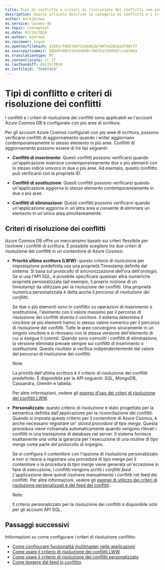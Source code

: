 ```yaml
---
title: Tipi di conflitto e criteri di risoluzione dei conflitti con più aree di scrittura in Azure Cosmos DB
description: Questo articolo descrive le categorie di conflitto e i criteri di risoluzione dei conflitti in Azure Cosmos DB.
author: markjbrown
ms.service: cosmos-db
ms.topic: conceptual
ms.date: 03/24/2019
ms.author: mjbrown
ms.reviewer: sngun
ms.openlocfilehash: 24201cfd657d4f23eb962b7407ed20262d780cf7
ms.sourcegitcommit: 280d9348b53b16e068cf8615a15b958fccad366a
ms.translationtype: MT
ms.contentlocale: it-IT
ms.lasthandoff: 03/25/2019
ms.locfileid: "58407420"
---
```

# <a name="conflict-types-and-resolution-policies"></a>Tipi di conflitto e criteri di risoluzione dei conflitti

I conflitti e i criteri di risoluzione dei conflitti sono applicabili se l'account Azure Cosmos DB è configurato con più aree di scrittura.

Per gli account Azure Cosmos configurati con più aree di scrittura, possono verificarsi conflitti di aggiornamento quando i writer aggiornano contemporaneamente lo stesso elemento in più aree. Conflitti di aggiornamento possono essere di tre tipi seguenti:

* **Conflitti di inserimento**: Questi conflitti possono verificarsi quando un'applicazione inserisce contemporaneamente due o più elementi con lo stesso indice univoco in due o più aree. Ad esempio, questo conflitto può verificarsi con la proprietà ID.

* **Conflitti di sostituzione**: Questi conflitti possono verificarsi quando un'applicazione aggiorna lo stesso elemento contemporaneamente in due o più aree.

* **Conflitti di eliminazione**: Questi conflitti possono verificarsi quando un'applicazione aggiorna in un'altra area e consente di eliminare un elemento in un'unica area simultaneamente.

## <a name="conflict-resolution-policies"></a>Criteri di risoluzione dei conflitti

Azure Cosmos DB offre un meccanismo basato sui criteri flessibile per risolvere i conflitti di scrittura. È possibile scegliere tra due criteri di risoluzione dei conflitti in un contenitore di Azure Cosmos:

- **Priorità ultima scrittura (LWW)**: questo criterio di risoluzione per impostazione predefinita usa una proprietà Timestamp definita dal sistema. Si basa sul protocollo di sincronizzazione dell'ora dell'orologio. Se si usa l'API SQL, è possibile specificare qualsiasi altra numeriche proprietà personalizzata (ad esempio, il proprio nozione di un timestamp) da utilizzare per la risoluzione dei conflitti. Una proprietà numerica personalizzata è detta anche il *percorso di risoluzione dei conflitti*. 

  Se due o più elementi sono in conflitto su operazioni di inserimento o sostituzione, l'elemento con il valore massimo per il percorso di risoluzione dei conflitti diventa il vincitore. Il sistema determina il vincitore se più elementi hanno lo stesso valore numerico per il percorso di risoluzione dei conflitti. Tutte le aree convergono sicuramente in un singolo vincitore e si ritrovano con la stessa versione dell'elemento di cui si esegue il commit. Quando sono coinvolti i conflitti di eliminazione, la versione eliminata prevale sempre sui conflitti di inserimento o sostituzione. Questo risultato si verifica indipendentemente dal valore del percorso di risoluzione dei conflitti.

  > [!NOTE]
  > La priorità dell'ultima scrittura è il criterio di risoluzione dei conflitti predefinito. È disponibile per le API seguenti: SQL, MongoDB, Cassandra, Gremlin e tabella.

  Per altre informazioni, vedere gli [esempi d'uso dei criteri di risoluzione dei conflitti LWW](how-to-manage-conflicts.md#create-a-last-writer-wins-conflict-resolution-policy).

- **Personalizzato**: questo criterio di risoluzione è stato progettato per la semantica definita dall'applicazione per la riconciliazione dei conflitti. Quando si imposta questo criterio per il contenitore di Azure Cosmos, è anche necessario registrare un' *stored procedure di tipo merge*. Questa procedura viene richiamata automaticamente quando vengono rilevati i conflitti in una transazione di database nel server. Il sistema fornisce esattamente una volta la garanzia per l'esecuzione di una routine di tipo merge come parte del protocollo di impegno.  

  Se si configura il contenitore con l'opzione di risoluzione personalizzato e non si riesce a registrare una procedura di tipo merge per il contenitore o la procedura di tipo merge viene generata un'eccezione in fase di esecuzione, i conflitti vengono scritti i *conflitti feed*. L'applicazione deve quindi risolvere manualmente i conflitti nel feed dei conflitti. Per altre informazioni, vedere gli [esempi di utilizzo dei criteri di risoluzione personalizzati e del feed dei conflitti](how-to-manage-conflicts.md#create-a-last-writer-wins-conflict-resolution-policy).

  > [!NOTE]
  > Il criterio personalizzato per la risoluzione dei conflitti è disponibile solo per gli account API SQL.

## <a name="next-steps"></a>Passaggi successivi

Informazioni su come configurare i criteri di risoluzione conflitto:

* [Come configurare funzionalità multimaster nelle applicazioni](how-to-multi-master.md)
* [Come usare il criterio di risoluzione dei conflitti LWW](how-to-manage-conflicts.md#create-a-last-writer-wins-conflict-resolution-policy)
* [Come usare il criterio di risoluzione dei conflitti personalizzato](how-to-manage-conflicts.md#create-a-last-writer-wins-conflict-resolution-policy)
* [Come leggere dal feed in conflitto](how-to-manage-conflicts.md#read-from-conflict-feed)
